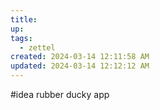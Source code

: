 ```yaml
---
title:
up: 
tags:
  - zettel
created: 2024-03-14 12:11:58 AM
updated: 2024-03-14 12:12:12 AM
---
```

#idea rubber ducky app 